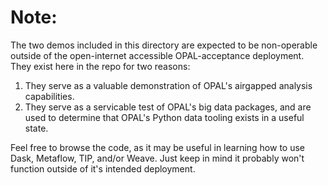 # Note:

The two demos included in this directory are expected to be non-operable
outside of the open-internet accessible OPAL-acceptance deployment. They exist
here in the repo for two reasons:

1. They serve as a valuable demonstration of OPAL's airgapped analysis
   capabilities.
2. They serve as a servicable test of OPAL's big data packages, and are used
   to determine that OPAL's Python data tooling exists in a useful state.

Feel free to browse the code, as it may be useful in learning how to use Dask,
Metaflow, TIP, and/or Weave. Just keep in mind it probably won't function
outside of it's intended deployment.